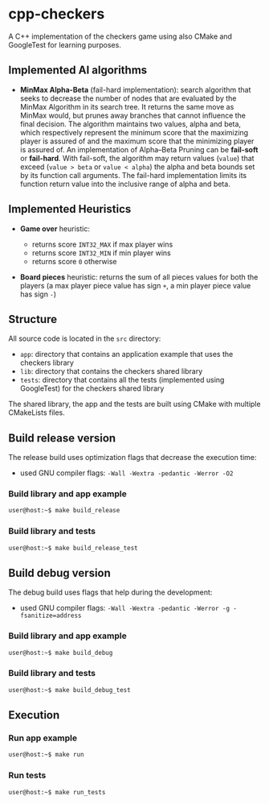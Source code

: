 # cpp-checkers

A C++ implementation of the checkers game using also CMake and GoogleTest for learning purposes.

## Implemented AI algorithms
- **MinMax Alpha-Beta** (fail-hard implementation): search algorithm that seeks to decrease the number of nodes that are evaluated by the MinMax Algorithm in its search tree. It returns the same move as MinMax would, but prunes away branches that cannot influence the final decision. The algorithm maintains two values, alpha and beta, which respectively represent the minimum score that the maximizing player is assured of and the maximum score that the minimizing player is assured of. An implementation of Alpha–Beta Pruning can be **fail-soft** or **fail-hard**. With fail-soft, the algorithm may return values (`value`) that exceed (`value > beta` or `value < alpha`) the alpha and beta bounds set by its function call arguments. The fail-hard implementation limits its function return value into the inclusive range of alpha and beta.

## Implemented Heuristics
- **Game over** heuristic:
    - returns score `INT32_MAX` if max player wins
    - returns score `INT32_MIN` if min player wins
    - returns score `0` otherwise

- **Board pieces** heuristic: returns the sum of all pieces values for both the players (a max player piece value has sign `+`, a min player piece value has sign `-`)

## Structure
All source code is located in the `src` directory:
- `app`: directory that contains an application example that uses the checkers library
- `lib`: directory that contains the checkers shared library
- `tests`: directory that contains all the tests (implemented using GoogleTest) for the checkers shared library

The shared library, the app and the tests are built using CMake with multiple CMakeLists files.

## Build release version
The release build uses optimization flags that decrease the execution time:
- used GNU compiler flags: `-Wall -Wextra -pedantic -Werror -O2`

### Build library and app example
```bash
user@host:~$ make build_release
```

### Build library and tests
```bash
user@host:~$ make build_release_test
```

## Build debug version
The debug build uses flags that help during the development:
- used GNU compiler flags: `-Wall -Wextra -pedantic -Werror -g -fsanitize=address`

### Build library and app example
```bash
user@host:~$ make build_debug
```

### Build library and tests
```bash
user@host:~$ make build_debug_test
```

## Execution

### Run app example
```bash
user@host:~$ make run
```

### Run tests
```bash
user@host:~$ make run_tests
```
